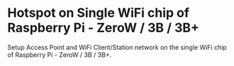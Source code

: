 # Hotspot on Single WiFi chip of Raspberry Pi - ZeroW / 3B / 3B+
Setup Access Point and WiFi Client/Station network on the single WiFi chip of Raspberry Pi - ZeroW / 3B / 3B+.
